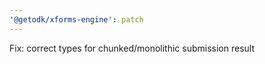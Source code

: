 ```yaml
---
'@getodk/xforms-engine': patch
---
```


Fix: correct types for chunked/monolithic submission result
